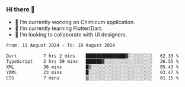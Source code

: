 ### Hi there 👋

<!--
**devcat37/devcat37** is a ✨ _special_ ✨ repository because its `README.md` (this file) appears on your GitHub profile.-->


- 🔭 I’m currently working on Chimicum application.
- 🌱 I’m currently learning Flutter/Dart.
- 👯 I’m looking to collaborate with UI designers.
<!-- - 🤔 I’m looking for help with ... -->

<!--START_SECTION:waka-->

```txt
From: 11 August 2024 - To: 18 August 2024

Dart          7 hrs 2 mins    ███████████████▓░░░░░░░░░   62.33 %
TypeScript    2 hrs 59 mins   ██████▓░░░░░░░░░░░░░░░░░░   26.55 %
XML           36 mins         █▒░░░░░░░░░░░░░░░░░░░░░░░   05.43 %
YAML          23 mins         █░░░░░░░░░░░░░░░░░░░░░░░░   03.47 %
CSS           7 mins          ▒░░░░░░░░░░░░░░░░░░░░░░░░   01.15 %
```

<!--END_SECTION:waka-->
